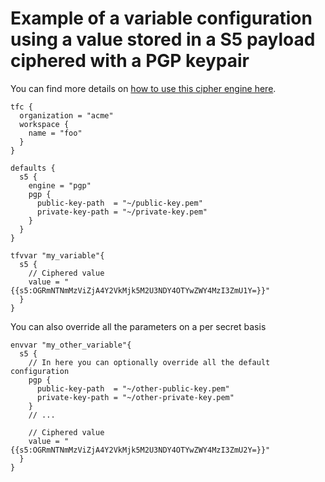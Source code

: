 # Example of a variable configuration using a value stored in a S5 payload ciphered with a PGP keypair

You can find more details on [how to use this cipher engine here](https://github.com/mvisonneau/s5/blob/main/examples/pgp.md).

```hcl
tfc {
  organization = "acme"
  workspace {
    name = "foo"
  }
}

defaults {
  s5 {
    engine = "pgp"
    pgp {
      public-key-path  = "~/public-key.pem"
      private-key-path = "~/private-key.pem"
    }
  }
}

tfvvar "my_variable"{
  s5 {
    // Ciphered value
    value = "{{s5:OGRmNTNmMzViZjA4Y2VkMjk5M2U3NDY4OTYwZWY4MzI3ZmU1Y=}}"
  }
}
```

You can also override all the parameters on a per secret basis

```hcl
envvar "my_other_variable"{
  s5 {
    // In here you can optionally override all the default configuration
    pgp {
      public-key-path  = "~/other-public-key.pem"
      private-key-path = "~/other-private-key.pem"
    }
    // ...

    // Ciphered value
    value = "{{s5:OGRmNTNmMzViZjA4Y2VkMjk5M2U3NDY4OTYwZWY4MzI3ZmU2Y=}}"
  }
}
```
